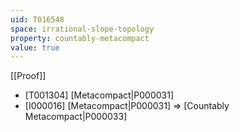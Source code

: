 ```yaml
---
uid: T016548
space: irrational-slope-topology
property: countably-metacompact
value: true
---
```

[[Proof]]

* [T001304] [Metacompact|P000031]
* [I000016] [Metacompact|P000031] => [Countably Metacompact|P000033]

